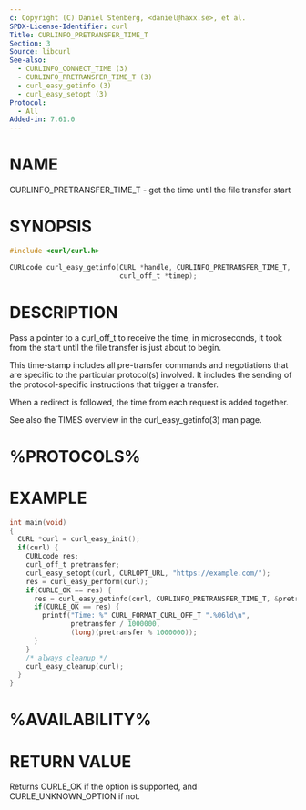 ```yaml
---
c: Copyright (C) Daniel Stenberg, <daniel@haxx.se>, et al.
SPDX-License-Identifier: curl
Title: CURLINFO_PRETRANSFER_TIME_T
Section: 3
Source: libcurl
See-also:
  - CURLINFO_CONNECT_TIME (3)
  - CURLINFO_PRETRANSFER_TIME_T (3)
  - curl_easy_getinfo (3)
  - curl_easy_setopt (3)
Protocol:
  - All
Added-in: 7.61.0
---
```


# NAME

CURLINFO_PRETRANSFER_TIME_T - get the time until the file transfer start

# SYNOPSIS

~~~c
#include <curl/curl.h>

CURLcode curl_easy_getinfo(CURL *handle, CURLINFO_PRETRANSFER_TIME_T,
                           curl_off_t *timep);
~~~

# DESCRIPTION

Pass a pointer to a curl_off_t to receive the time, in microseconds, it took
from the start until the file transfer is just about to begin.

This time-stamp includes all pre-transfer commands and negotiations that are
specific to the particular protocol(s) involved. It includes the sending of
the protocol-specific instructions that trigger a transfer.

When a redirect is followed, the time from each request is added together.

See also the TIMES overview in the curl_easy_getinfo(3) man page.

# %PROTOCOLS%

# EXAMPLE

~~~c
int main(void)
{
  CURL *curl = curl_easy_init();
  if(curl) {
    CURLcode res;
    curl_off_t pretransfer;
    curl_easy_setopt(curl, CURLOPT_URL, "https://example.com/");
    res = curl_easy_perform(curl);
    if(CURLE_OK == res) {
      res = curl_easy_getinfo(curl, CURLINFO_PRETRANSFER_TIME_T, &pretransfer);
      if(CURLE_OK == res) {
        printf("Time: %" CURL_FORMAT_CURL_OFF_T ".%06ld\n",
               pretransfer / 1000000,
               (long)(pretransfer % 1000000));
      }
    }
    /* always cleanup */
    curl_easy_cleanup(curl);
  }
}
~~~

# %AVAILABILITY%

# RETURN VALUE

Returns CURLE_OK if the option is supported, and CURLE_UNKNOWN_OPTION if not.
